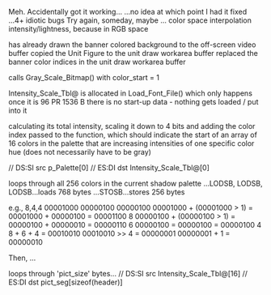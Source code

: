 
Meh.
Accidentally got it working...
...no idea at which point I had it fixed
...4+ idiotic bugs
Try again, someday, maybe ... color space interpolation intensity/lightness, because in RGB space



has already
    drawn the banner colored background to the off-screen video buffer
    copied the Unit Figure to the unit draw workarea buffer
    replaced the banner color indices in the unit draw workarea buffer

calls Gray_Scale_Bitmap() with color_start = 1



Intensity_Scale_Tbl@ is allocated in Load_Font_File()
which only happens once
it is 96 PR 1536 B
there is no start-up data - nothing gets loaded / put into it



calculating its total intensity,
scaling it down to 4 bits
and adding the color index passed to the function,
which should indicate the start of an array of 16 colors in the palette that are increasing intensities of one specific color hue
 (does not necessarily have to be gray)


// DS:SI  src  p_Palette[0]
// ES:DI  dst  Intensity_Scale_Tbl@[0]

loops through all 256 colors in the current shadow palette
    ...LODSB, LODSB, LODSB...loads 768 bytes
    ...STOSB...stores 256 bytes

e.g.,
8,4,4
00001000
00000100
00000100
00001000 + (00001000 > 1) = 00001000 + 00000100 = 00001100  8
00000100 + (00000100 > 1) = 00000100 + 00000010 = 00000110  6
00000100                  = 00000100            = 00000100  4
8 + 6 + 4 = 00010010
00010010 >> 4 = 00000001
00000001 + 1 = 00000010


Then, ...

loops through 'pict_size' bytes...
// DS:SI  src  Intensity_Scale_Tbl@[16]
// ES:DI  dst  pict_seg[sizeof(header)]

